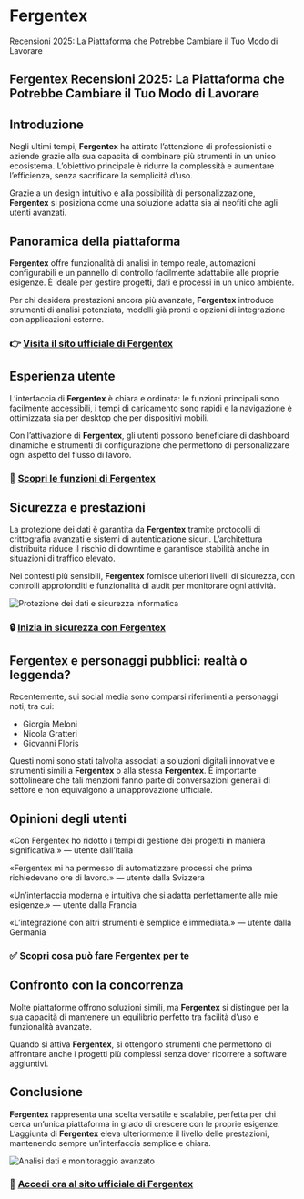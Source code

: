 # Fergentex
Recensioni 2025: La Piattaforma che Potrebbe Cambiare il Tuo Modo di Lavorare
## Fergentex Recensioni 2025: La Piattaforma che Potrebbe Cambiare il Tuo Modo di Lavorare

## Introduzione
Negli ultimi tempi, **Fergentex** ha attirato l’attenzione di professionisti e aziende grazie alla sua capacità di combinare più strumenti in un unico ecosistema. L’obiettivo principale è ridurre la complessità e aumentare l’efficienza, senza sacrificare la semplicità d’uso.

Grazie a un design intuitivo e alla possibilità di personalizzazione, **Fergentex** si posiziona come una soluzione adatta sia ai neofiti che agli utenti avanzati.

## Panoramica della piattaforma
**Fergentex** offre funzionalità di analisi in tempo reale, automazioni configurabili e un pannello di controllo facilmente adattabile alle proprie esigenze. È ideale per gestire progetti, dati e processi in un unico ambiente.

Per chi desidera prestazioni ancora più avanzate, **Fergentex** introduce strumenti di analisi potenziata, modelli già pronti e opzioni di integrazione con applicazioni esterne.

### 👉 **[Visita il sito ufficiale di Fergentex](https://fergentex.it)**

## Esperienza utente
L’interfaccia di **Fergentex** è chiara e ordinata: le funzioni principali sono facilmente accessibili, i tempi di caricamento sono rapidi e la navigazione è ottimizzata sia per desktop che per dispositivi mobili.

Con l’attivazione di **Fergentex**, gli utenti possono beneficiare di dashboard dinamiche e strumenti di configurazione che permettono di personalizzare ogni aspetto del flusso di lavoro.

### 🔗 **[Scopri le funzioni di Fergentex](https://fergentex.it)**

## Sicurezza e prestazioni
La protezione dei dati è garantita da **Fergentex** tramite protocolli di crittografia avanzati e sistemi di autenticazione sicuri. L’architettura distribuita riduce il rischio di downtime e garantisce stabilità anche in situazioni di traffico elevato.

Nei contesti più sensibili, **Fergentex** fornisce ulteriori livelli di sicurezza, con controlli approfonditi e funzionalità di audit per monitorare ogni attività.

![Protezione dei dati e sicurezza informatica](https://www.ictsecuritymagazine.com/wp-content/uploads/contromisure-sicurezza-informatica.jpg)

### 🔒 **[Inizia in sicurezza con Fergentex](https://fergentex.it)**

## Fergentex e personaggi pubblici: realtà o leggenda?
Recentemente, sui social media sono comparsi riferimenti a personaggi noti, tra cui:

- Giorgia Meloni
- Nicola Gratteri
- Giovanni Floris

Questi nomi sono stati talvolta associati a soluzioni digitali innovative e strumenti simili a **Fergentex** o alla stessa **Fergentex**. È importante sottolineare che tali menzioni fanno parte di conversazioni generali di settore e non equivalgono a un’approvazione ufficiale.

## Opinioni degli utenti
«Con Fergentex ho ridotto i tempi di gestione dei progetti in maniera significativa.» — utente dall’Italia

«Fergentex mi ha permesso di automatizzare processi che prima richiedevano ore di lavoro.» — utente dalla Svizzera

«Un’interfaccia moderna e intuitiva che si adatta perfettamente alle mie esigenze.» — utente dalla Francia

«L’integrazione con altri strumenti è semplice e immediata.» — utente dalla Germania

### ✅ **[Scopri cosa può fare Fergentex per te](https://fergentex.it)**

## Confronto con la concorrenza
Molte piattaforme offrono soluzioni simili, ma **Fergentex** si distingue per la sua capacità di mantenere un equilibrio perfetto tra facilità d’uso e funzionalità avanzate.

Quando si attiva **Fergentex**, si ottengono strumenti che permettono di affrontare anche i progetti più complessi senza dover ricorrere a software aggiuntivi.

## Conclusione
**Fergentex** rappresenta una scelta versatile e scalabile, perfetta per chi cerca un’unica piattaforma in grado di crescere con le proprie esigenze. L’aggiunta di **Fergentex** eleva ulteriormente il livello delle prestazioni, mantenendo sempre un’interfaccia semplice e chiara.

![Analisi dati e monitoraggio avanzato](https://www.zerounoweb.it/wp-content/uploads/2024/11/neodata-4.png)

### 🚀 **[Accedi ora al sito ufficiale di Fergentex](https://fergentex.it)**

